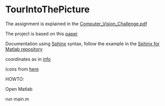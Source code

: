 # TourIntoThePicture

The assignment is explained in the [Computer_Vision_Challenge.pdf](./info/Computer_Vision_Challenge_2022.pdf)

The project is based on this [paper](https://dl.acm.org/doi/pdf/10.1145/258734.258854)

Documentation using [Sphinx](https://www.sphinx-doc.org/en/master/) syntax, follow the example in the [Sphinx for Matlab repository](https://github.com/sphinx-contrib/matlabdomain)

coordinates as in [info](./info/coordinates.png)

icons from [here](https://www.flaticon.com/uicons)

HOWTO:

Open Matlab

run main.m

